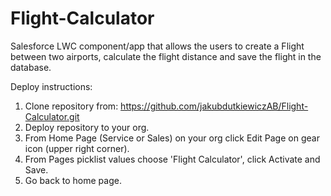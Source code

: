 # Flight-Calculator

Salesforce LWC component/app that allows the users to create a Flight between two airports, calculate the flight
distance and save the flight in the database. 

Deploy instructions:
1. Clone repository from: https://github.com/jakubdutkiewiczAB/Flight-Calculator.git
2. Deploy repository to your org.
3. From Home Page (Service or Sales) on your org click Edit Page on gear icon (upper right corner).
4. From Pages picklist values choose 'Flight Calculator', click Activate and Save.
5. Go back to home page.
